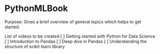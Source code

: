 # PythonMLBook
Purpose: Gives a brief overview of general topics which helps to get started.


List of videos to be created
[ ] Getting started with Python for Data Science
[ ] Introduction to Pandas
[ ] Deep dive in Pandas
[ ] Understanding the structure of scikit learn library
